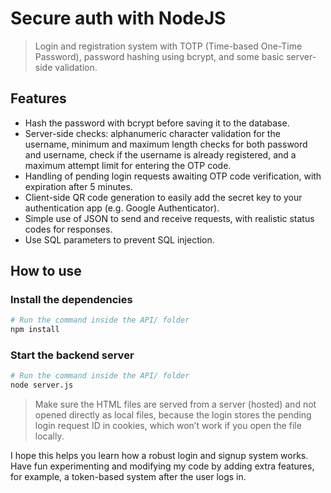 # Secure auth with NodeJS
> Login and registration system with TOTP (Time-based One-Time Password), password hashing using bcrypt, and some basic server-side validation.

## Features
- Hash the password with bcrypt before saving it to the database.
- Server-side checks: alphanumeric character validation for the username, minimum and maximum length checks for both password and username, check if the username is already registered, and a maximum attempt limit for entering the OTP code.
- Handling of pending login requests awaiting OTP code verification, with expiration after 5 minutes.
- Client-side QR code generation to easily add the secret key to your authentication app (e.g. Google Authenticator).
- Simple use of JSON to send and receive requests, with realistic status codes for responses.
- Use SQL parameters to prevent SQL injection.

## How to use
### Install the dependencies
```bash
# Run the command inside the API/ folder
npm install
```
### Start the backend server
```bash
# Run the command inside the API/ folder
node server.js
```
> Make sure the HTML files are served from a server (hosted) and not opened directly as local files, because the login stores the pending login request ID in cookies, which won’t work if you open the file locally.

I hope this helps you learn how a robust login and signup system works. Have fun experimenting and modifying my code by adding extra features, for example, a token-based system after the user logs in.
